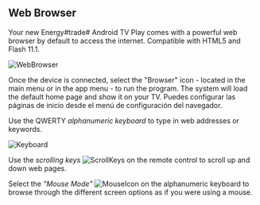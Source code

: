 ## Web Browser

Your new Energy#trade# Android TV Play comes with a powerful web browser by default to access the internet. Compatible with HTML5 and Flash 11.1.

![WebBrowser](http://static.energysistem.com/images/manuals/42162/5502a943858ca.jpg)

Once the device is connected, select the "Browser" icon - located in the main menu or in the app menu - to run the program. The system will load the default home page and show it on your TV. Puedes configurar las páginas de inicio desde el menú de configuración del navegador.

Use the QWERTY *alphanumeric keyboard* to type in web addresses or keywords.

![Keyboard](http://static.energysistem.com/images/manuals/42162/5502a99eea5de.jpg)

Use the *scrolling keys* ![ScrollKeys](http://static.energysistem.com/images/manuals/42162/550086f482e43.jpg) on the remote control to scroll up and down web pages.

Select the *"Mouse Mode"* ![MouseIcon](http://static.energysistem.com/images/manuals/42162/55008780a55de.jpg) on the alphanumeric keyboard to browse through the different screen options as if you were using a mouse.
